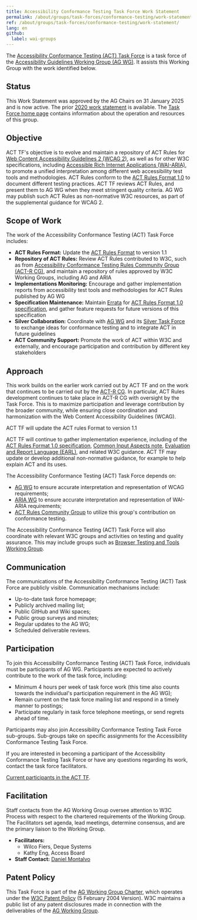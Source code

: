 ```yaml
---
title: Accessibility Conformance Testing Task Force Work Statement
permalink: /about/groups/task-forces/conformance-testing/work-statement/
ref: /about/groups/task-forces/conformance-testing/work-statement/
lang: en
github:
  label: wai-groups
---
```


The [Accessibility Conformance Testing (ACT) Task Force](/about/groups/task-forces/conformance-testing/) is a task force of the [Accessibility Guidelines Working Group (AG WG)](/about/groups/agwg/). It assists this Working Group with the work identified below.

## Status

This Work Statement was approved by the AG Chairs on 31 January 2025 and is now active. The prior [2020 work statement](/about/groups/task-forces/conformance-testing/work-statement-2020/) is available. The [Task Force home page](/about/groups/task-forces/conformance-testing/) contains information about the operation and resources of this group.

Objective
---------

ACT TF's objective is to evolve and maintain a repository of ACT Rules for [Web Content Accessibility Guidelines 2 (WCAG 2)](https://www.w3.org/WAI/standards-guidelines/wcag/), as well as for other W3C specifications, including [Accessible Rich Internet Applications (WAI-ARIA)](https://www.w3.org/WAI/standards-guidelines/aria/), to promote a unified interpretation among different web accessibility test tools and methodologies. ACT Rules conform to the [ACT Rules Format 1.0](https://www.w3.org/WAI/standards-guidelines/act/) to document different testing practices. ACT TF reviews ACT Rules, and present them to AG WG when they meet stringent quality criteria. AG WG may publish such ACT Rules as non-normative W3C resources, as part of the supplemental guidance for WCAG 2.

## Scope of Work

The work of the Accessibility Conformance Testing (ACT) Task Force includes:

*   **ACT Rules Format:** Update the [ACT Rules Format](https://www.w3.org/TR/act-rules-format/) to version 1.1
*   **Repository of ACT Rules:** Review ACT Rules contributed to W3C, such as from [Accessibility Conformance Testing Rules Community Group (ACT-R CG)](https://act-rules.github.io/), and maintain a repository of rules approved by W3C Working Groups, including AG and ARIA
*   **Implementations Monitoring:** Encourage and gather implementation reports from accessibility test tools and methodologies for ACT Rules published by AG WG
*   **Specification Maintenance:** Maintain [Errata](https://www.w3.org/WAI/GL/task-forces/conformance-testing/errata) for [ACT Rules Format 1.0 specification](https://www.w3.org/TR/act-rules-format/), and gather feature requests for future versions of this specification
*   **Silver Collaboration:** Coordinate with [AG WG](/about/groups/agwg/) and its [Silver Task Force](/about/groups/task-forces/silver/) to exchange ideas for conformance testing and to integrate ACT in future guidelines
*   **ACT Community Support:** Promote the work of ACT within W3C and externally, and encourage participation and contribution by different key stakeholders

## Approach

This work builds on the earlier work carried out by ACT TF and on the work that continues to be carried out by the [ACT-R CG](https://act-rules.github.io/). In particular, ACT Rules development continues to take place in ACT-R CG with oversight by the Task Force. This is to maximize participation and leverage contribution by the broader community, while ensuring close coordination and harmonization with the Web Content Accessibility Guidelines (WCAG).

ACT TF will update the ACT rules Format to version 1.1

ACT TF will continue to gather implementation experience, including of the [ACT Rules Format 1.0 specification](https://www.w3.org/TR/act-rules-format/), [Common Input Aspects note](https://www.w3.org/TR/act-rules-aspects/), [Evaluation and Report Language (EARL)](https://www.w3.org/WAI/standards-guidelines/earl/), and related W3C guidance. ACT TF may update or develop additional non-normative guidance, for example to help explain ACT and its uses.

The Accessibility Conformance Testing (ACT) Task Force depends on:

*   [AG WG](/about/groups/agwg/) to ensure accurate interpretation and representation of WCAG requirements;
*   [ARIA WG](/about/groups/ariawg/) to ensure accurate interpretation and representation of WAI-ARIA requirements;
*   [ACT Rules Community Group](https://act-rules.github.io/) to utilize this group's contribution on conformance testing.

The Accessibility Conformance Testing (ACT) Task Force will also coordinate with relevant W3C groups and activities on testing and quality assurance. This may include groups such as [Browser Testing and Tools Working Group](https://www.w3.org/groups/wg/browser-tools-testing/).

## Communication

The communications of the Accessibility Conformance Testing (ACT) Task Force are publicly visible. Communication mechanisms include:

*   Up-to-date task force homepage;
*   Publicly archived mailing list;
*   Public GitHub and Wiki spaces;
*   Public group surveys and minutes;
*   Regular updates to the AG WG;
*   Scheduled deliverable reviews.

## Participation

To join this Accessibility Conformance Testing (ACT) Task Force, individuals must be participants of AG WG. Participants are expected to actively contribute to the work of the task force, including:

*   Minimum 4 hours per week of task force work (this time also counts towards the individual's participation requirement in the AG WG);
*   Remain current on the task force mailing list and respond in a timely manner to postings;
*   Participate regularly in task force telephone meetings, or send regrets ahead of time.

Participants may also join Accessibility Conformance Testing Task Force sub-groups. Sub-groups take on specific assignments for the Accessibility Conformance Testing Task Force.

If you are interested in becoming a participant of the Accessibility Conformance Testing Task Force or have any questions regarding its work, contact the task force facilitators.

[Current participants in the ACT TF](https://www.w3.org/groups/tf/wcag-act/participants).

## Facilitation

Staff contacts from the AG Working Group oversee attention to W3C Process with respect to the chartered requirements of the Working Group. The Facilitators set agenda, lead meetings, determine consensus, and are the primary liaison to the Working Group.

*   **Facilitators:**
    *   Wilco Fiers, Deque Systems
    *   Kathy Eng, Access Board
*   **Staff Contact:** [Daniel Montalvo](https://www.w3.org/staff/#dmontalvo)

## Patent Policy

This Task Force is part of the [AG Working Group Charter](https://www.w3.org/WAI/GL/charter), which operates under the [W3C Patent Policy](https://www.w3.org/Consortium/Patent-Policy-20040205/) (5 February 2004 Version). W3C maintains a public list of any patent disclosures made in connection with the deliverables of the [AG Working Group](https://www.w3.org/2004/01/pp-impl/35422/status).